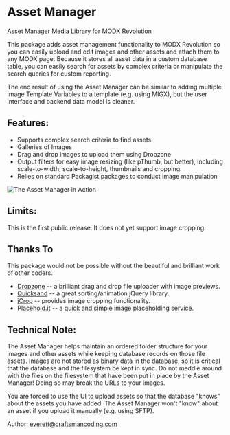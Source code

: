 Asset Manager
=============

Asset Manager Media Library for MODX Revolution

This package adds asset management functionality to MODX Revolution so you can easily upload and edit images and other assets
and attach them to any MODX page.  Because it stores all asset data in a custom database table, you can easily search for assets
by complex criteria or manipulate the search queries for custom reporting.

The end result of using the Asset Manager can be similar to adding multiple image Template Variables to a template (e.g.
using MIGX), but the user interface and backend data model is cleaner.


## Features:

- Supports complex search criteria to find assets 
- Galleries of Images
- Drag and drop images to upload them using Dropzone
- Output filters for easy image resizing (like pThumb, but better), including scale-to-width, scale-to-height, thumbnails and cropping.
- Relies on standard Packagist packages to conduct image manipulation

![The Asset Manager in Action](https://raw.githubusercontent.com/wiki/craftsmancoding/assetmanager/images/asset-manager-tab-w-images.jpg "The Asset Manager in Action")

## Limits:

This is the first public release.  It does not yet support image cropping.


## Thanks To

This package would not be possible without the beautiful and brilliant work of other coders. 

- [Dropzone](http://www.dropzonejs.com/) -- a brilliant drag and drop file uploader with image previews.
- [Quicksand](http://razorjack.net/quicksand/) -- a great sorting/animation jQuery library.
- [jCrop](http://deepliquid.com/content/Jcrop.html) -- provides image cropping functionality.
- [Placehold.it](http://placehold.it/) -- a quick and simple image placeholding service.


## Technical Note:

The Asset Manager helps maintain an ordered folder structure for your images and other assets while 
keeping database records on those file assets.  Images are not stored as binary data in the database,
so it is critical that the database and the filesystem be kept in sync.  Do not meddle around with the
files on the filesystem that have been put in place by the Asset Manager!  Doing so may break the URLs 
to your images.

You are forced to use the UI to upload assets so that the database "knows" about the assets you have added. The Asset
Manager won't "know" about an asset if you upload it manually (e.g. using SFTP).


Author: everett@craftsmancoding.com